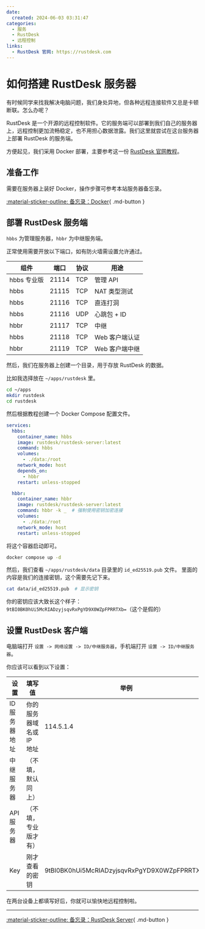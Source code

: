 ```yaml
---
date:
  created: 2024-06-03 03:31:47
categories:
  - 服务
  - RustDesk
  - 远程控制
links:
  - RustDesk 官网: https://rustdesk.com
---
```

# 如何搭建 RustDesk 服务器
有时候同学来找我解决电脑问题，我们身处异地，但各种远程连接软件又总是卡顿断联。怎么办呢？

RustDesk 是一个开源的远程控制软件。它的服务端可以部署到我们自己的服务器上，远程控制更加流畅稳定，也不用担心数据泄露。我们这里就尝试在这台服务器上部署 RustDesk 的服务端。
<!-- more -->

方便起见，我们采用 Docker 部署，主要参考这一份 [RustDesk 官网教程](https://rustdesk.com/docs/en/self-host/rustdesk-server-oss/docker)。

## 准备工作
需要在服务器上装好 Docker，操作步骤可参考本站服务器备忘录。

[:material-sticker-outline: 备忘录：Docker](../../apps/server/docker.md){ .md-button }

## 部署 RustDesk 服务端
`hbbs` 为管理服务器，`hbbr` 为中继服务端。

正常使用需要开放以下端口，如有防火墙需设置允许通过。

| 组件        | 端口  | 协议 | 用途           |
| ----------- | ----- | ---- | -------------- |
| hbbs 专业版 | 21114 | TCP  | 管理 API       |
| hbbs        | 21115 | TCP  | NAT 类型测试   |
| hbbs        | 21116 | TCP  | 直连打洞       |
| hbbs        | 21116 | UDP  | 心跳包 + ID    |
| hbbr        | 21117 | TCP  | 中继           |
| hbbs        | 21118 | TCP  | Web 客户端认证 |
| hbbr        | 21119 | TCP  | Web 客户端中继 |

然后，我们在服务器上创建一个目录，用于存放 RustDesk 的数据。

比如我选择放在 `~/apps/rustdesk` 里。
```bash title=""
cd ~/apps
mkdir rustdesk
cd rustdesk
```
然后根据教程创建一个 Docker Compose 配置文件。
```yaml title="YAML　　docker-compose.yml"
services:
  hbbs:
    container_name: hbbs
    image: rustdesk/rustdesk-server:latest
    command: hbbs
    volumes:
      - ./data:/root
    network_mode: host
    depends_on:
      - hbbr
    restart: unless-stopped

  hbbr:
    container_name: hbbr
    image: rustdesk/rustdesk-server:latest
    command: hbbr -k _  # 强制使用密钥加密连接
    volumes:
      - ./data:/root
    network_mode: host
    restart: unless-stopped
```
将这个容器启动即可。
```bash title=""
docker compose up -d
```
然后，我们查看 `~/apps/rustdesk/data` 目录里的 `id_ed25519.pub` 文件。
里面的内容是我们的连接密钥，这个需要先记下来。
```bash title=""
cat data/id_ed25519.pub  # 显示密钥
```
你的密钥应该大致长这个样子：`9tBI0BK0hUi5McRIADzyjsqvRxPgYD9X0WZpFPRRTXb=`（这个是假的）

## 设置 RustDesk 客户端

电脑端打开 `设置 -> 网络设置 -> ID/中继服务器`，手机端打开 `设置 -> ID/中继服务器`。

你应该可以看到以下设置：

| 设置          | 填写值                   | 举例                                         |
| ------------- | ------------------------ | -------------------------------------------- |
| ID 服务器地址 | 你的服务器域名或 IP 地址 | 114.5.1.4                                    |
| 中继服务器    | （不填，默认同上）       |                                              |
| API 服务器    | （不填，专业版才有）     |                                              |
| Key           | 刚才查看的密钥           | 9tBI0BK0hUi5McRIADzyjsqvRxPgYD9X0WZpFPRRTXb= |

在两台设备上都填写好后，你就可以愉快地远程控制啦。

 ---
[:material-sticker-outline: 备忘录：RustDesk Server](../../apps/server/rustdesk.md){ .md-button }
